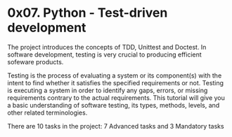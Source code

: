 # 0x07. Python - Test-driven development

The project introduces the concepts of TDD, Unittest and Doctest.
In software development, testing is very crucial to producing efficient sofeware products.

Testing is the process of evaluating a system or its component(s) with the intent to find whether it satisfies the specified requirements or not. Testing is executing a system in order to identify any gaps, errors, or missing requirements contrary to the actual requirements. This tutorial will give you a basic understanding of software testing, its types, methods, levels, and other related terminologies.

There are 10 tasks in the project:
7 Advanced tasks and 3 Mandatory tasks

